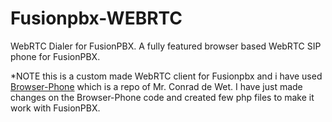 # Fusionpbx-WEBRTC
WebRTC Dialer for FusionPBX.
A fully featured browser based WebRTC SIP phone for FusionPBX.

*NOTE this is a custom made WebRTC client for Fusionpbx and i have used [Browser-Phone](https://github.com/InnovateAsterisk/Browser-Phone.git) which is a repo of Mr. Conrad de Wet. I have just made changes on the Browser-Phone code and created few php files to make it work with FusionPBX. 
